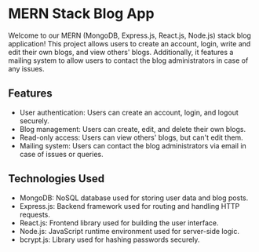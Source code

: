 # MERN Stack Blog App

Welcome to our MERN (MongoDB, Express.js, React.js, Node.js) stack blog application! This project allows users to create an account, login, write and edit their own blogs, and view others' blogs. Additionally, it features a mailing system to allow users to contact the blog administrators in case of any issues.

## Features

- User authentication: Users can create an account, login, and logout securely.
- Blog management: Users can create, edit, and delete their own blogs.
- Read-only access: Users can view others' blogs, but can't edit them.
- Mailing system: Users can contact the blog administrators via email in case of issues or queries.

## Technologies Used

- MongoDB: NoSQL database used for storing user data and blog posts.
- Express.js: Backend framework used for routing and handling HTTP requests.
- React.js: Frontend library used for building the user interface.
- Node.js: JavaScript runtime environment used for server-side logic.
- bcrypt.js: Library used for hashing passwords securely.
